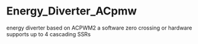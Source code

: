 # Energy_Diverter_ACpmw

energy diverter based on ACPWM2  a software zero crossing or hardware  supports up to 4 cascading SSRs
